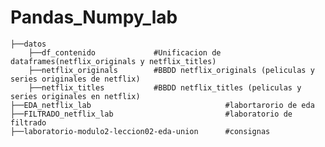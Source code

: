 # Pandas_Numpy_lab

 
    ├──datos
        ├──df_contenido             #Unificacion de dataframes(netflix_originals y netflix_titles)
        ├──netflix_originals        #BBDD netflix_originals (peliculas y series originales de netflix)
        ├──netflix_titles           #BBDD netflix_titles (peliculas y series originales en netflix)         
    ├──EDA_netflix_lab                              #labortarorio de eda
    ├──FILTRADO_netflix_lab                         #laboratorio de filtrado
    ├──laboratorio-modulo2-leccion02-eda-union      #consignas   

